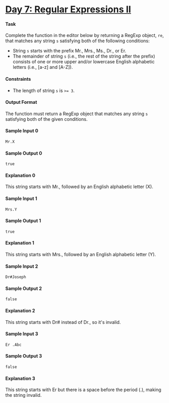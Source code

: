 # [Day 7: Regular Expressions II](https://www.hackerrank.com/challenges/js10-regexp-2)

#### Task
Complete the function in the editor below by returning a RegExp object, `re`, that matches any string `s` satisfying both of the following conditions:

- String `s` starts with the prefix Mr., Mrs., Ms., Dr., or Er.
- The remainder of string `s` (i.e., the rest of the string after the prefix) consists of one or more upper and/or lowercase English alphabetic letters (i.e., [a-z] and [A-Z]).

#### Constraints
- The length of string `s` is `>= 3`.

#### Output Format
The function must return a RegExp object that matches any string `s` satisfying both of the given conditions.

#### Sample Input 0
```
Mr.X
```

#### Sample Output 0
```
true
```

#### Explanation 0
This string starts with Mr., followed by an English alphabetic letter (X).

#### Sample Input 1
```
Mrs.Y
```

#### Sample Output 1
```
true
```

#### Explanation 1
This string starts with Mrs., followed by an English alphabetic letter (Y).

#### Sample Input 2
```
Dr#Joseph
```

#### Sample Output 2
```
false
```

#### Explanation 2
This string starts with Dr# instead of Dr., so it's invalid.

#### Sample Input 3
```
Er .Abc
```

#### Sample Output 3
```
false
```

#### Explanation 3
This string starts with Er but there is a space before the period (.), making the string invalid.